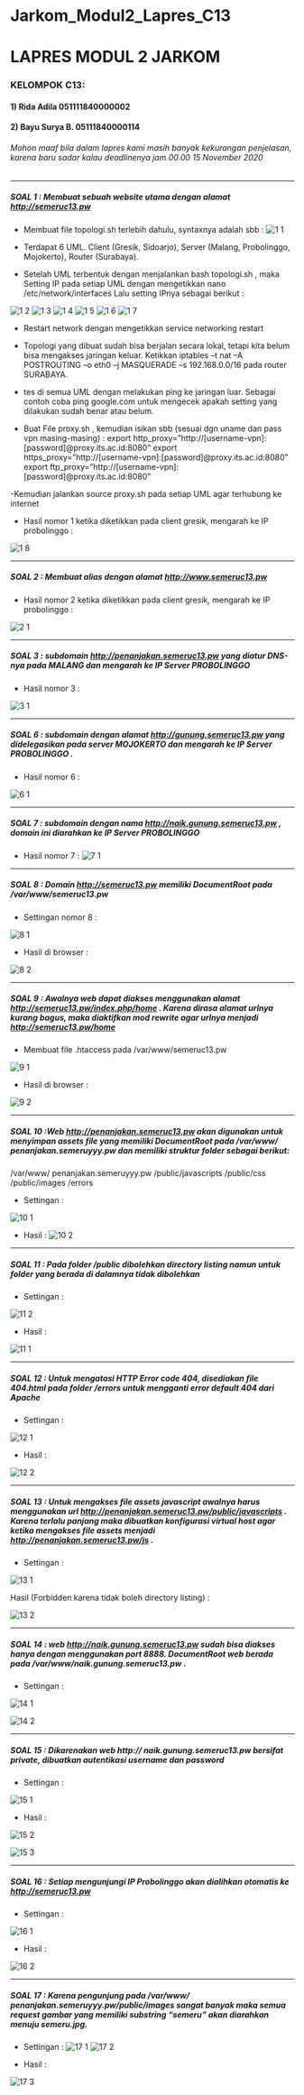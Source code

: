# Jarkom_Modul2_Lapres_C13

# LAPRES MODUL 2 JARKOM

### KELOMPOK C13:
#### 1) Rida Adila 051111840000002
#### 2) Bayu Surya B. 05111840000114

###### Mohon maaf bila dalam lapres kami masih banyak kekurangan penjelasan, karena baru sadar kalau deadlinenya jam 00.00 15 November 2020

********

##### SOAL 1 : Membuat sebuah website utama dengan alamat http://semeruc13.pw

- Membuat file topologi.sh terlebih dahulu, syntaxnya adalah sbb :
![1 1](https://user-images.githubusercontent.com/71973415/99148992-cb838280-26bd-11eb-8f15-eba83f63bf22.PNG)

- Terdapat 6 UML. Client (Gresik, Sidoarjo), Server (Malang, Probolinggo, Mojokerto), Router (Surabaya).

- Setelah UML terbentuk dengan menjalankan bash topologi.sh , maka Setting IP pada setiap UML dengan mengetikkan nano /etc/network/interfaces Lalu setting IPnya sebagai berikut :


![1 2](https://user-images.githubusercontent.com/71973415/99149351-0e465a00-26c0-11eb-9ea0-ebb60038745b.PNG)
![1 3](https://user-images.githubusercontent.com/71973415/99149353-130b0e00-26c0-11eb-933e-6df02da518ed.PNG)
![1 4](https://user-images.githubusercontent.com/71973415/99149356-14d4d180-26c0-11eb-9a2f-f0dd8c2ff156.PNG)
![1 5](https://user-images.githubusercontent.com/71973415/99149357-17372b80-26c0-11eb-8ce4-77173e2f1624.PNG)
![1 6](https://user-images.githubusercontent.com/71973415/99149359-19998580-26c0-11eb-96c8-c8ec9a913ae9.PNG)
![1 7](https://user-images.githubusercontent.com/71973415/99149361-1b634900-26c0-11eb-8515-53d1131f2c84.PNG)

- Restart network dengan mengetikkan service networking restart

- Topologi yang dibuat sudah bisa berjalan secara lokal, tetapi kita belum bisa mengakses jaringan keluar. Ketikkan iptables –t nat –A POSTROUTING –o eth0 –j MASQUERADE –s 192.168.0.0/16 pada router SURABAYA.

- tes di semua UML dengan melakukan ping ke jaringan luar. Sebagai contoh coba ping google.com untuk mengecek apakah setting yang dilakukan sudah benar atau belum.

- Buat File proxy.sh , kemudian isikan sbb (sesuai dgn uname dan pass vpn masing-masing) :
export http_proxy=”http://[username-vpn]:[password]@proxy.its.ac.id:8080”
export https_proxy=”http://[username-vpn]:[password]@proxy.its.ac.id:8080”
export ftp_proxy=”http://[username-vpn]:[password]@proxy.its.ac.id:8080”

-Kemudian jalankan source proxy.sh pada setiap UML agar terhubung ke internet

- Hasil nomor 1 ketika diketikkan pada client gresik, mengarah ke IP probolinggo :

![1 8](https://user-images.githubusercontent.com/71973415/99150581-3639bb80-26c8-11eb-883f-8cd7aa2a04c2.PNG)

********

##### SOAL 2 : Membuat alias dengan alamat http://www.semeruc13.pw

- Hasil nomor 2 ketika diketikkan pada client gresik, mengarah ke IP probolinggo :

![2 1](https://user-images.githubusercontent.com/71973415/99150652-97618f00-26c8-11eb-9a91-c27298473afd.PNG)

*******

##### SOAL 3 : subdomain http://penanjakan.semeruc13.pw yang diatur DNS-nya pada MALANG dan mengarah ke IP Server PROBOLINGGO

- Hasil nomor 3 :

![3 1](https://user-images.githubusercontent.com/71973415/99150692-e0194800-26c8-11eb-8e36-31b14839ddc4.PNG)

**********

##### SOAL 6 : subdomain dengan alamat http://gunung.semeruc13.pw yang didelegasikan pada server MOJOKERTO dan mengarah ke IP Server PROBOLINGGO .

- Hasil nomor 6 :

![6 1](https://user-images.githubusercontent.com/71973415/99150823-c2001780-26c9-11eb-8138-1f3e66e4ce3e.PNG)
********
##### SOAL 7 : subdomain dengan nama http://naik.gunung.semeruc13.pw , domain ini diarahkan ke IP Server PROBOLINGGO

- Hasil nomor 7 :
![7 1](https://user-images.githubusercontent.com/71973415/99150877-055a8600-26ca-11eb-8fda-19fedad90e7e.PNG)

******

##### SOAL 8 : Domain http://semeruc13.pw memiliki DocumentRoot pada /var/www/semeruc13.pw

- Settingan nomor 8 :

![8 1](https://user-images.githubusercontent.com/71973415/99150978-97628e80-26ca-11eb-868b-f31403774fe5.PNG)

- Hasil di browser :

![8 2](https://user-images.githubusercontent.com/71973415/99151001-b5c88a00-26ca-11eb-9a67-bc227b28939c.PNG)


*********

##### SOAL 9 : Awalnya web dapat diakses menggunakan alamat http://semeruc13.pw/index.php/home . Karena dirasa alamat urlnya kurang bagus, maka diaktifkan mod rewrite agar urlnya menjadi http://semeruc13.pw/home

- Membuat file .htaccess pada /var/www/semeruc13.pw

![9 1](https://user-images.githubusercontent.com/71973415/99151075-3e472a80-26cb-11eb-8129-7f6caeac2c3b.PNG)

- Hasil di browser :

![9 2](https://user-images.githubusercontent.com/71973415/99151086-56b74500-26cb-11eb-91e4-e301fae186f3.PNG)

******

##### SOAL 10 :Web http://penanjakan.semeruc13.pw akan digunakan untuk menyimpan assets file yang memiliki DocumentRoot pada /var/www/ penanjakan.semeruyyy.pw dan memiliki struktur folder sebagai berikut: 
/var/www/ penanjakan.semeruyyy.pw
/public/javascripts
/public/css
/public/images
/errors

- Settingan : 

![10 1](https://user-images.githubusercontent.com/71973415/99151147-c4fc0780-26cb-11eb-88c1-c627e4821105.PNG)

- Hasil : 
![10 2](https://user-images.githubusercontent.com/71973415/99151186-df35e580-26cb-11eb-9386-196f64eb1306.PNG)

*******

##### SOAL 11 : Pada folder /public dibolehkan directory listing namun untuk folder yang berada di dalamnya tidak dibolehkan

- Settingan : 

![11 2](https://user-images.githubusercontent.com/71973415/99151230-31770680-26cc-11eb-8b33-65031393f741.PNG)

- Hasil : 

![11 1](https://user-images.githubusercontent.com/71973415/99151207-160bfb80-26cc-11eb-91e3-655cdde591bf.PNG)

*****
##### SOAL 12 : Untuk mengatasi HTTP Error code 404, disediakan file 404.html pada folder /errors untuk mengganti error default 404 dari Apache

- Settingan : 

![12 1](https://user-images.githubusercontent.com/71973415/99151284-8fa3e980-26cc-11eb-99a2-2032f8e82c4b.PNG)

- Hasil : 

![12 2](https://user-images.githubusercontent.com/71973415/99151295-afd3a880-26cc-11eb-8d07-4440dbb61611.PNG)

*******

##### SOAL 13 : Untuk mengakses file assets javascript awalnya harus menggunakan url http://penanjakan.semeruc13.pw/public/javascripts . Karena terlalu panjang maka dibuatkan konfigurasi virtual host agar ketika mengakses file assets menjadi http://penanjakan.semeruc13.pw/js .

- Settingan :

![13 1](https://user-images.githubusercontent.com/71973415/99151335-fd501580-26cc-11eb-8004-a4c91e655b1d.PNG)

Hasil (Forbidden karena tidak boleh directory listing) :

![13 2](https://user-images.githubusercontent.com/71973415/99151345-1bb61100-26cd-11eb-87e0-2fd24ff9912e.PNG)

*******
##### SOAL 14 : web http://naik.gunung.semeruc13.pw sudah bisa diakses hanya dengan menggunakan port 8888. DocumentRoot web berada pada /var/www/naik.gunung.semeruc13.pw .

- Settingan :

![14 1](https://user-images.githubusercontent.com/71973415/99151404-8a936a00-26cd-11eb-8f63-2fdd40bad431.PNG)

![14 2](https://user-images.githubusercontent.com/71973415/99151441-bca4cc00-26cd-11eb-9dbc-847aaa84ab14.PNG)

********

##### SOAL 15 : Dikarenakan web http:// naik.gunung.semeruc13.pw bersifat private, dibuatkan autentikasi username dan password

- Settingan :

![15 1](https://user-images.githubusercontent.com/71973415/99151487-1e653600-26ce-11eb-9301-b6d08b67f479.PNG)

- Hasil :


![15 2](https://user-images.githubusercontent.com/71973415/99151509-46ed3000-26ce-11eb-9754-0ec49bcb38ee.PNG)

![15 3](https://user-images.githubusercontent.com/71973415/99151513-58363c80-26ce-11eb-9a2b-ba77ad238ced.PNG)

********
##### SOAL 16 : Setiap mengunjungi IP Probolinggo akan dialihkan otomatis ke http://semeruc13.pw

- Settingan :

![16 1](https://user-images.githubusercontent.com/71973415/99151551-b531f280-26ce-11eb-895d-d7c5edf1d7b3.PNG)

- Hasil :

![16 2](https://user-images.githubusercontent.com/71973415/99151574-df83b000-26ce-11eb-84f3-477b53f597e6.PNG)

******
##### SOAL 17 : Karena pengunjung pada /var/www/ penanjakan.semeruyyy.pw/public/images sangat banyak maka semua request gambar yang memiliki substring “semeru” akan diarahkan menuju semeru.jpg.

- Settingan :
![17 1](https://user-images.githubusercontent.com/71973415/99162320-096cbf00-272f-11eb-9337-a5a95558b074.PNG)
![17 2](https://user-images.githubusercontent.com/71973415/99162325-0c67af80-272f-11eb-9cb4-79bf76deaf3b.PNG)

- Hasil :

![17 3](https://user-images.githubusercontent.com/71973415/99162349-77b18180-272f-11eb-8862-ff977b22e9b8.PNG)
